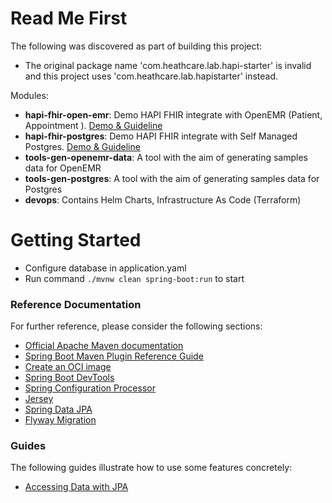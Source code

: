 # Read Me First
The following was discovered as part of building this project:

* The original package name 'com.heathcare.lab.hapi-starter' is invalid and this project uses 'com.heathcare.lab.hapistarter' instead.

Modules: 
- **hapi-fhir-open-emr**: Demo HAPI FHIR integrate with OpenEMR (Patient, Appointment ). [Demo & Guideline](https://github.com/kms-healthcare/hapi-fhir-starter/wiki/HAPI-FHIR---OpenEMR)
- **hapi-fhir-postgres**: Demo HAPI FHIR integrate with Self Managed Postgres. [Demo & Guideline](https://github.com/kms-healthcare/hapi-fhir-starter/wiki/HAPI-FHIR-POSTGRES)
- **tools-gen-openemr-data**: A tool with the aim of generating samples data for OpenEMR
- **tools-gen-postgres**: A tool with the aim of generating samples data for Postgres
- **devops**: Contains Helm Charts, Infrastructure As Code (Terraform)
# Getting Started

* Configure database in application.yaml
* Run command `./mvnw clean spring-boot:run` to start

### Reference Documentation
For further reference, please consider the following sections:

* [Official Apache Maven documentation](https://maven.apache.org/guides/index.html)
* [Spring Boot Maven Plugin Reference Guide](https://docs.spring.io/spring-boot/docs/2.4.5/maven-plugin/reference/html/)
* [Create an OCI image](https://docs.spring.io/spring-boot/docs/2.4.5/maven-plugin/reference/html/#build-image)
* [Spring Boot DevTools](https://docs.spring.io/spring-boot/docs/2.4.5/reference/htmlsingle/#using-boot-devtools)
* [Spring Configuration Processor](https://docs.spring.io/spring-boot/docs/2.4.5/reference/htmlsingle/#configuration-metadata-annotation-processor)
* [Jersey](https://docs.spring.io/spring-boot/docs/2.4.5/reference/htmlsingle/#boot-features-jersey)
* [Spring Data JPA](https://docs.spring.io/spring-boot/docs/2.4.5/reference/htmlsingle/#boot-features-jpa-and-spring-data)
* [Flyway Migration](https://docs.spring.io/spring-boot/docs/2.4.5/reference/htmlsingle/#howto-execute-flyway-database-migrations-on-startup)

### Guides
The following guides illustrate how to use some features concretely:

* [Accessing Data with JPA](https://spring.io/guides/gs/accessing-data-jpa/)
